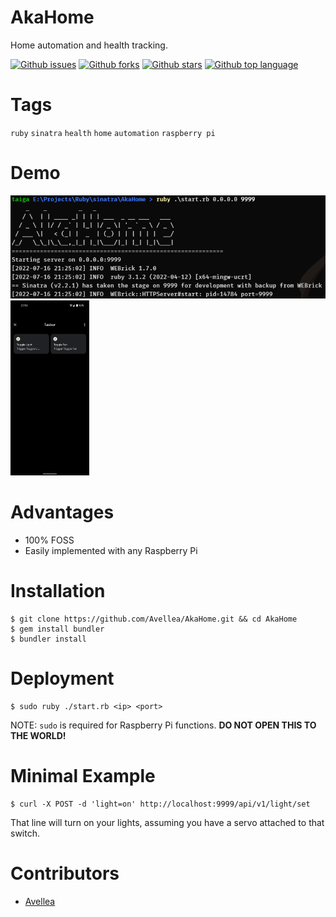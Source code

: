 # AkaHome

<!-- # Short Description -->

Home automation and health tracking.

<!-- # Badges -->

[![Github issues](https://img.shields.io/github/issues/Avellea/AkaHome)](https://github.com/Avellea/AkaHome/issues)
[![Github forks](https://img.shields.io/github/forks/Avellea/AkaHome)](https://github.com/Avellea/AkaHome/network/members)
[![Github stars](https://img.shields.io/github/stars/Avellea/AkaHome)](https://github.com/Avellea/AkaHome/stargazers)
[![Github top language](https://img.shields.io/github/languages/top/Avellea/AkaHome)](https://github.com/Avellea/AkaHome/)

# Tags

`ruby` `sinatra` `health` `home` `automation` `raspberry pi`

# Demo

![Demo](assets/README/file-0.png)
<img src="assets/README/file-1.png" width=25%>

# Advantages

- 100% FOSS
- Easily implemented with any Raspberry Pi

# Installation

```
$ git clone https://github.com/Avellea/AkaHome.git && cd AkaHome
$ gem install bundler
$ bundler install
```

# Deployment

```
$ sudo ruby ./start.rb <ip> <port>
```

NOTE: `sudo` is required for Raspberry Pi functions. **DO NOT OPEN THIS TO THE WORLD!**

# Minimal Example

```
$ curl -X POST -d 'light=on' http://localhost:9999/api/v1/light/set
```
That line will turn on your lights, assuming you have a servo attached to that switch.

# Contributors

- [Avellea](https://github.com/Avellea)

<!-- CREATED_BY_LEADYOU_README_GENERATOR -->
